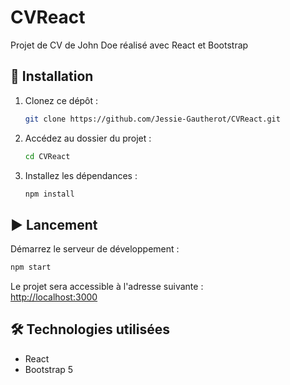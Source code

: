 # CVReact

Projet de CV de John Doe réalisé avec React et Bootstrap 

## 🚀 Installation

1. Clonez ce dépôt :
   ```bash
   git clone https://github.com/Jessie-Gautherot/CVReact.git
   ```

2. Accédez au dossier du projet :
   ```bash
   cd CVReact
   ```

3. Installez les dépendances :
   ```bash
   npm install
   ```

## ▶️ Lancement

Démarrez le serveur de développement :

```bash
npm start
```

Le projet sera accessible à l'adresse suivante :  
[http://localhost:3000](http://localhost:3000)

## 🛠️ Technologies utilisées

- React
- Bootstrap 5

